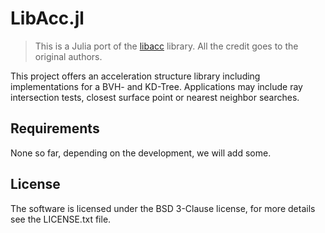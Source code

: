 # LibAcc.jl
> This is a Julia port of the [libacc](https://github.com/nmoehrle/libacc)
> library. All the credit goes to the original authors. 

This project offers an acceleration structure library including
implementations for a BVH- and KD-Tree. Applications may include ray
intersection tests, closest surface point or nearest neighbor searches.

## Requirements
None so far, depending on the development, we will add some.

## License
The software is licensed under the BSD 3-Clause license,
for more details see the LICENSE.txt file.
